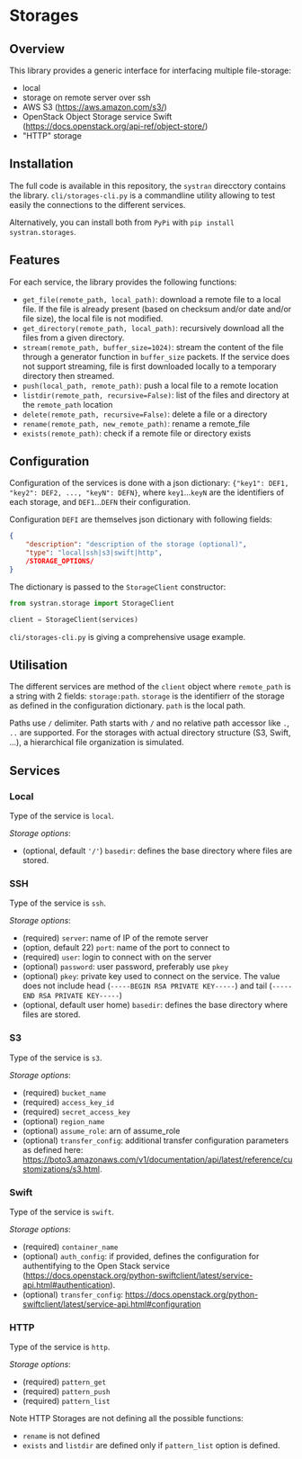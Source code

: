 # Storages

## Overview

This library provides a generic interface for interfacing multiple file-storage:

* local
* storage on remote server over ssh
* AWS S3 (https://aws.amazon.com/s3/)
* OpenStack Object Storage service Swift (https://docs.openstack.org/api-ref/object-store/)
* "HTTP" storage

## Installation

The full code is available in this repository, the `systran` direcctory contains the library. `cli/storages-cli.py` is a commandline utility allowing to test easily the connections to the different services.

Alternatively, you can install both from `PyPi` with `pip install systran.storages`.

## Features

For each service, the library provides the following functions:

* `get_file(remote_path, local_path)`: download a remote file to a local file. If the file is already present (based on checksum and/or date and/or file size), the local file is not modified.
* `get_directory(remote_path, local_path)`: recursively download all the files from a given directory.
* `stream(remote_path, buffer_size=1024)`: stream the content of the file through a generator function in `buffer_size` packets. If the service does not support streaming, file is first downloaded locally to a temporary directory then streamed.
* `push(local_path, remote_path)`: push a local file to a remote location
* `listdir(remote_path, recursive=False)`: list of the files and directory at the `remote_path` location
* `delete(remote_path, recursive=False)`: delete a file or a directory
* `rename(remote_path, new_remote_path)`: rename a remote_file
* `exists(remote_path)`: check if a remote file or directory exists

## Configuration

Configuration of the services is done with a json dictionary: `{"key1": DEF1, "key2": DEF2, ..., "keyN": DEFN}`, where `key1`...`keyN` are the identifiers of each storage, and `DEF1`...`DEFN` their configuration.

Configuration `DEFI` are themselves json dictionary with following fields:
```json
{
	"description": "description of the storage (optional)",
	"type": "local|ssh|s3|swift|http",
	/STORAGE_OPTIONS/
}
```

The dictionary is passed to the `StorageClient` constructor:

```python
from systran.storage import StorageClient

client = StorageClient(services)
```

`cli/storages-cli.py` is giving a comprehensive usage example.

## Utilisation

The different services are method of the `client` object where `remote_path` is a string with 2 fields: `storage:path`. `storage` is the identifierr of the storage as defined in the configuration dictionary. `path` is the local path.

Paths use `/` delimiter. Path starts with `/` and no relative path accessor like `.`, `..` are supported. For the storages with actual directory structure (S3, Swift, ...), a hierarchical file organization is simulated.

## Services

### Local

Type of the service is `local`. 

_Storage options_:

* (optional, default `'/'`) `basedir`: defines the base directory where files are stored.

### SSH

Type of the service is `ssh`.

_Storage options_:

* (required) `server`: name of IP of the remote server
* (option, default 22) `port`: name of the port to connect to
* (required) `user`: login to connect with on the server
* (optional) `password`: user password, preferably use `pkey`
* (optional) `pkey`: private key used to connect on the service. The value does not include head (`-----BEGIN RSA PRIVATE KEY-----`) and tail (`-----END RSA PRIVATE KEY-----`)
* (optional, default user home) `basedir`: defines the base directory where files are stored.

### S3

Type of the service is `s3`.

_Storage options_:

* (required) `bucket_name`
* (required) `access_key_id`
* (required) `secret_access_key`
* (optional) `region_name`
* (optional) `assume_role`: arn of assume_role
* (optional) `transfer_config`: additional transfer configuration parameters as defined here: https://boto3.amazonaws.com/v1/documentation/api/latest/reference/customizations/s3.html.

### Swift

Type of the service is `swift`.

_Storage options_:

* (required) `container_name`
* (optional) `auth_config`: if provided, defines the configuration for authentifying to the Open Stack service (https://docs.openstack.org/python-swiftclient/latest/service-api.html#authentication).
* (optional) `transfer_config`: https://docs.openstack.org/python-swiftclient/latest/service-api.html#configuration

### HTTP

Type of the service is `http`.

_Storage options_:

* (required) `pattern_get`
* (required) `pattern_push`
* (required) `pattern_list`

Note HTTP Storages are not defining all the possible functions:

* `rename` is not defined
* `exists` and `listdir` are defined only if `pattern_list` option is defined.
